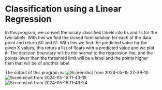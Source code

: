 # Classification using a Linear Regression

In this program, we convert the binary classified labels into 0s and 1s for the two labels. With this we find the closed form solution for each of the data point and return β0 and β1. With this we find the predicted value for the given X values, this returs a list of floats with a predicted value and we plot it. The decision boundary will be the normal to the regression line, and the points lower than the threshold limit will be a label and the points higher than that will be of another label.

The output of this program is:
![Screenshot from 2024-05-15 22-39-10](https://github.com/gdeeeeyy/Buddi.ai/assets/73658032/e4624977-ca01-4a59-9d72-c97d173d7706)
![Screenshot from 2024-05-16 11-43-19](https://github.com/gdeeeeyy/Buddi.ai/assets/73658032/ee5c24d8-c7ce-492b-80a1-c92d08799933)
![Screenshot from 2024-05-16 11-43-24](https://github.com/gdeeeeyy/Buddi.ai/assets/73658032/3c3670d3-4de8-4699-8c58-0cf306012d48)
